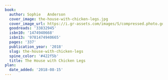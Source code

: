 ```yaml
---
book:
  author: Sophie   Anderson
  cover_image: the-house-with-chicken-legs.jpg
  cover_image_url: https://i.gr-assets.com/images/S/compressed.photo.goodreads.com/books/1513856667l/33832945._SX98_.jpg
  goodreads: '33832945'
  isbn10: '1474940668'
  isbn13: '9781474940665'
  pages: '337'
  publication_year: '2018'
  slug: the-house-with-chicken-legs
  spine_color: '#422f5b'
  title: The House with Chicken Legs
plan:
  date_added: '2018-08-15'
---
```


